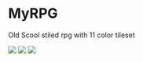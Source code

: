 # MyRPG

Old Scool stiled rpg with 11 color tileset

<img src="https://i.ibb.co/kDhTS4y/photo-2021-11-08-18-30-08.jpg"/>
<img src="https://i.ibb.co/V23QX12/photo-2021-11-08-18-30-26.jpg"/>
<img src="https://i.ibb.co/tZK3PNp/photo-2021-11-08-18-30-30.jpg"/>

